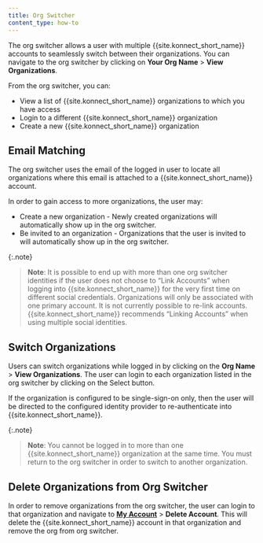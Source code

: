 ```yaml
---
title: Org Switcher
content_type: how-to
---
```


The org switcher allows a user with multiple {{site.konnect_short_name}} accounts to seamlessly switch between their organizations. You can navigate to the org switcher by clicking on **Your Org Name** > **View Organizations**.

From the org switcher, you can:
- View a list of {{site.konnect_short_name}} organizations to which you have access
- Login to a different {{site.konnect_short_name}} organization
- Create a new {{site.konnect_short_name}} organization

## Email Matching

The org switcher uses the email of the logged in user to locate all organizations where this email is attached to a {{site.konnect_short_name}} account. 

In order to gain access to more organizations, the user may:
- Create a new organization - Newly created organizations will automatically show up in the org switcher.
- Be invited to an organization - Organizations that the user is invited to will automatically show up in the org switcher.

{:.note}
> **Note**: It is possible to end up with more than one org switcher identities if the user does not choose to “Link Accounts” when logging into {{site.konnect_short_name}} for the very first time on different social credentials. Organizations will only be associated with one primary account. It is not currently possible to re-link accounts. {{site.konnect_short_name}} recommends “Linking Accounts” when using multiple social identities.

## Switch Organizations

Users can switch organizations while logged in by clicking on the **Org Name** > **View Organizations**.
The user can login to each organization listed in the org switcher by clicking on the Select  button.

If the organization is configured to be single-sign-on only, then the user will be directed to the configured identity provider to re-authenticate into {{site.konnect_short_name}}.

{:.note}
> **Note**: You cannot be logged in to more than one {{site.konnect_short_name}} organization at the same time. You must return to the org switcher in order to switch to another organization.


## Delete Organizations from Org Switcher

In order to remove organizations from the org switcher, the user can login to that organization and navigate to [**My Account**](https://cloud.konghq.com/global/account) > **Delete Account**. This will delete the {{site.konnect_short_name}} account in that organization and remove the org from org switcher.

